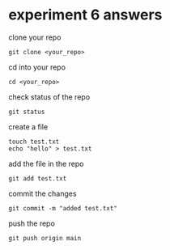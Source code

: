 # experiment 6 answers

clone your repo
```
git clone <your_repo>
```
cd into your repo
```
cd <your_repo>
```
check status of the repo
```
git status
```
create a file 
```
touch test.txt
echo "hello" > test.txt
```
add the file in the repo
```
git add test.txt
```
commit the changes 
```
git commit -m "added test.txt"
```
push the repo
```
git push origin main
```



